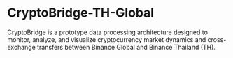 # CryptoBridge-TH-Global
CryptoBridge is a prototype data processing architecture designed to monitor, analyze, and visualize cryptocurrency market dynamics and cross-exchange transfers between Binance Global and Binance Thailand (TH).

